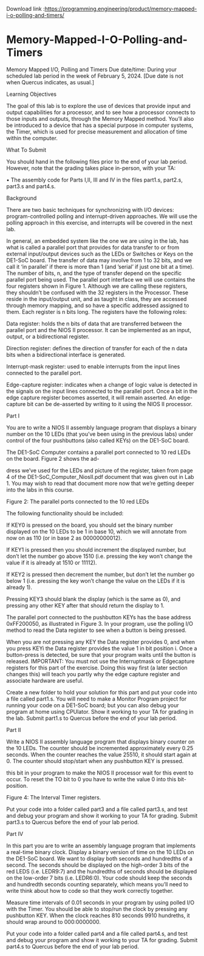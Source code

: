 Download link :https://programming.engineering/product/memory-mapped-i-o-polling-and-timers/

# Memory-Mapped-I-O-Polling-and-Timers
Memory Mapped I/O, Polling and Timers
Due date/time: During your scheduled lab period in the week of February 5, 2024. [Due date is not when Quercus indicates, as usual.]

Learning Objectives

The goal of this lab is to explore the use of devices that provide input and output capabilities for a processor, and to see how a processor connects to those inputs and outputs, through the Memory Mapped method. You’ll also be introduced to a device that has a special purpose in computer systems, the Timer, which is used for precise measurement and allocation of time within the computer.

What To Submit

You should hand in the following files prior to the end of your lab period. However, note that the grading takes place in-person, with your TA:

• The assembly code for Parts I,II, III and IV in the files part1.s, part2.s, part3.s and part4.s.

Background

There are two basic techniques for synchronizing with I/O devices: program-controlled polling and interrupt-driven approaches. We will use the polling approach in this exercise, and interrupts will be covered in the next lab.

In general, an embedded system like the one we are using in the lab, has what is called a parallel port that provides for data transfer to or from external input/output devices such as the LEDs or Switches or Keys on the DE1-SoC board. The transfer of data may involve from 1 to 32 bits, and we call it ‘in parallel’ if there is more than 1 (and ’serial’ if just one bit at a time). The number of bits, n, and the type of transfer depend on the specific parallel port being used. The parallel port interface we will use contains the four registers shown in Figure 1. Although we are calling these registers, they shouldn’t be confused with the 32 registers in the Processor. These reside in the input/output unit, and as taught in class, they are accessed through memory mapping, and so have a specific addressed assigned to them. Each register is n bits long. The registers have the following roles:

Data register: holds the n bits of data that are transferred between the parallel port and the NIOS II processor. It can be implemented as an input, output, or a bidirectional register.

Direction register: defines the direction of transfer for each of the n data bits when a bidirectional interface is generated.

Interrupt-mask register: used to enable interrupts from the input lines connected to the parallel port.

Edge-capture register: indicates when a change of logic value is detected in the signals on the input lines connected to the parallel port. Once a bit in the edge capture register becomes asserted, it will remain asserted. An edge-capture bit can be de-asserted by writing to it using the NIOS II processor.

Part I

You are to write a NIOS II assembly language program that displays a binary number on the 10 LEDs (that you’ve been using in the previous labs) under control of the four pushbuttons (also called KEYs) on the DE1-SoC board.

The DE1-SoC Computer contains a parallel port connected to 10 red LEDs on the board. Figure 2 shows the ad-

dress we’ve used for the LEDs and picture of the register, taken from page 4 of the DE1-SoC_Computer_NiosII.pdf document that was given out in Lab 1. You may wish to read that document more now that we’re getting deeper into the labs in this course.


Figure 2: The parallel ports connected to the 10 red LEDs

The following functionality should be included:

If KEY0 is pressed on the board, you should set the binary number displayed on the 10 LEDs to be 1 in base 10, which we will annotate from now on as 110 (or in base 2 as 00000000012).

If KEY1 is pressed then you should increment the displayed number, but don’t let the number go above 1510 (i.e. pressing the key won’t change the value if it is already at 1510 or 11112).

If KEY2 is pressed then decrement the number, but don’t let the number go below 1 (i.e. pressing the key won’t change the value on the LEDs if it is already 1).

Pressing KEY3 should blank the display (which is the same as 0), and pressing any other KEY after that should return the display to 1.

The parallel port connected to the pushbutton KEYs has the base address 0xFF200050, as illustrated in Figure 3. In your program, use the polling I/O method to read the Data register to see when a button is being pressed.

When you are not pressing any KEY the Data register provides 0, and when you press KEYi the Data register provides the value 1 in bit position i. Once a button-press is detected, be sure that your program waits until the button is released. IMPORTANT: You must not use the Interruptmask or Edgecapture registers for this part of the exercise. Doing this way first (a later section changes this) will teach you partly why the edge capture register and associate hardware are useful.

Create a new folder to hold your solution for this part and put your code into a file called part1.s. You will need to make a Monitor Program project for running your code on a DE1-SoC board; but you can also debug your program at home using CPUlator. Show it working to your TA for grading in the lab. Submit part1.s to Quercus before the end of your lab period.

Part II

Write a NIOS II assembly language program that displays binary counter on the 10 LEDs. The counter should be incremented approximately every 0.25 seconds. When the counter reaches the value 25510, it should start again at 0. The counter should stop/start when any pushbutton KEY is pressed.

this bit in your program to make the NIOS II processor wait for this event to occur. To reset the TO bit to 0 you have to write the value 0 into this bit-position.


Figure 4: The Interval Timer registers.

Put your code into a folder called part3 and a file called part3.s, and test and debug your program and show it working to your TA for grading. Submit part3.s to Quercus before the end of your lab period.

Part IV

In this part you are to write an assembly language program that implements a real-time binary clock. Display a binary version of time on the 10 LEDs on the DE1-SoC board. We want to display both seconds and hundredths of a second. The seconds should be displayed on the high-order 3 bits of the red LEDS (i.e. LEDR9:7) and the hundredths of seconds should be displayed on the low-order 7 bits (i.e. LEDR6:0). Your code should keep the seconds and hundredth seconds counting separately, which means you’ll need to write think about how to code so that they work correctly together.

Measure time intervals of 0.01 seconds in your program by using polled I/O with the Timer. You should be able to stop/run the clock by pressing any pushbutton KEY. When the clock reaches 810 seconds 9910 hundreths, it should wrap around to 000:0000000.

Put your code into a folder called part4 and a file called part4.s, and test and debug your program and show it working to your TA for grading. Submit part4.s to Quercus before the end of your lab period.
